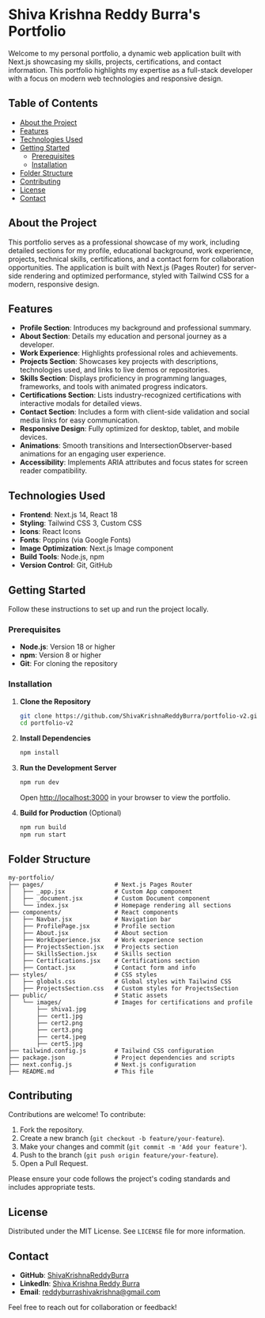 # Shiva Krishna Reddy Burra's Portfolio

Welcome to my personal portfolio, a dynamic web application built with Next.js showcasing my skills, projects, certifications, and contact information. This portfolio highlights my expertise as a full-stack developer with a focus on modern web technologies and responsive design.

## Table of Contents
- [About the Project](#about-the-project)
- [Features](#features)
- [Technologies Used](#technologies-used)
- [Getting Started](#getting-started)
  - [Prerequisites](#prerequisites)
  - [Installation](#installation)
- [Folder Structure](#folder-structure)
- [Contributing](#contributing)
- [License](#license)
- [Contact](#contact)

## About the Project

This portfolio serves as a professional showcase of my work, including detailed sections for my profile, educational background, work experience, projects, technical skills, certifications, and a contact form for collaboration opportunities. The application is built with Next.js (Pages Router) for server-side rendering and optimized performance, styled with Tailwind CSS for a modern, responsive design.

## Features

- **Profile Section**: Introduces my background and professional summary.
- **About Section**: Details my education and personal journey as a developer.
- **Work Experience**: Highlights professional roles and achievements.
- **Projects Section**: Showcases key projects with descriptions, technologies used, and links to live demos or repositories.
- **Skills Section**: Displays proficiency in programming languages, frameworks, and tools with animated progress indicators.
- **Certifications Section**: Lists industry-recognized certifications with interactive modals for detailed views.
- **Contact Section**: Includes a form with client-side validation and social media links for easy communication.
- **Responsive Design**: Fully optimized for desktop, tablet, and mobile devices.
- **Animations**: Smooth transitions and IntersectionObserver-based animations for an engaging user experience.
- **Accessibility**: Implements ARIA attributes and focus states for screen reader compatibility.

## Technologies Used

- **Frontend**: Next.js 14, React 18
- **Styling**: Tailwind CSS 3, Custom CSS
- **Icons**: React Icons
- **Fonts**: Poppins (via Google Fonts)
- **Image Optimization**: Next.js Image component
- **Build Tools**: Node.js, npm
- **Version Control**: Git, GitHub

## Getting Started

Follow these instructions to set up and run the project locally.

### Prerequisites

- **Node.js**: Version 18 or higher
- **npm**: Version 8 or higher
- **Git**: For cloning the repository

### Installation

1. **Clone the Repository**
   ```bash
   git clone https://github.com/ShivaKrishnaReddyBurra/portfolio-v2.git
   cd portfolio-v2
   ```

2. **Install Dependencies**
   ```bash
   npm install
   ```

3. **Run the Development Server**
   ```bash
   npm run dev
   ```
   Open [http://localhost:3000](http://localhost:3000) in your browser to view the portfolio.

4. **Build for Production** (Optional)
   ```bash
   npm run build
   npm run start
   ```

## Folder Structure

```
my-portfolio/
├── pages/                    # Next.js Pages Router
│   ├── _app.jsx              # Custom App component
│   ├── _document.jsx         # Custom Document component
│   └── index.jsx             # Homepage rendering all sections
├── components/               # React components
│   ├── Navbar.jsx            # Navigation bar
│   ├── ProfilePage.jsx       # Profile section
│   ├── About.jsx             # About section
│   ├── WorkExperience.jsx    # Work experience section
│   ├── ProjectsSection.jsx   # Projects section
│   ├── SkillsSection.jsx     # Skills section
│   ├── Certifications.jsx    # Certifications section
│   ├── Contact.jsx           # Contact form and info
├── styles/                   # CSS styles
│   ├── globals.css           # Global styles with Tailwind CSS
│   ├── ProjectsSection.css   # Custom styles for ProjectsSection
├── public/                   # Static assets
│   └── images/               # Images for certifications and profile
│       ├── shiva1.jpg
│       ├── cert1.jpg
│       ├── cert2.png
│       ├── cert3.png
│       ├── cert4.jpeg
│       ├── cert5.jpg
├── tailwind.config.js        # Tailwind CSS configuration
├── package.json              # Project dependencies and scripts
├── next.config.js            # Next.js configuration
├── README.md                 # This file
```

## Contributing

Contributions are welcome! To contribute:

1. Fork the repository.
2. Create a new branch (`git checkout -b feature/your-feature`).
3. Make your changes and commit (`git commit -m 'Add your feature'`).
4. Push to the branch (`git push origin feature/your-feature`).
5. Open a Pull Request.

Please ensure your code follows the project's coding standards and includes appropriate tests.

## License

Distributed under the MIT License. See `LICENSE` file for more information.

## Contact

- **GitHub**: [ShivaKrishnaReddyBurra](https://github.com/ShivaKrishnaReddyBurra)
- **LinkedIn**: [Shiva Krishna Reddy Burra](https://www.linkedin.com/in/shivakrishnareddyburra)
- **Email**: reddyburrashivakrishna@gmail.com

Feel free to reach out for collaboration or feedback!
